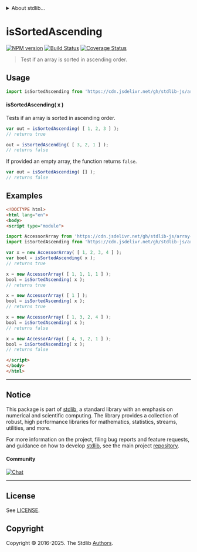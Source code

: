 <!--

@license Apache-2.0

Copyright (c) 2025 The Stdlib Authors.

Licensed under the Apache License, Version 2.0 (the "License");
you may not use this file except in compliance with the License.
You may obtain a copy of the License at

   http://www.apache.org/licenses/LICENSE-2.0

Unless required by applicable law or agreed to in writing, software
distributed under the License is distributed on an "AS IS" BASIS,
WITHOUT WARRANTIES OR CONDITIONS OF ANY KIND, either express or implied.
See the License for the specific language governing permissions and
limitations under the License.

-->


<details>
  <summary>
    About stdlib...
  </summary>
  <p>We believe in a future in which the web is a preferred environment for numerical computation. To help realize this future, we've built stdlib. stdlib is a standard library, with an emphasis on numerical and scientific computation, written in JavaScript (and C) for execution in browsers and in Node.js.</p>
  <p>The library is fully decomposable, being architected in such a way that you can swap out and mix and match APIs and functionality to cater to your exact preferences and use cases.</p>
  <p>When you use stdlib, you can be absolutely certain that you are using the most thorough, rigorous, well-written, studied, documented, tested, measured, and high-quality code out there.</p>
  <p>To join us in bringing numerical computing to the web, get started by checking us out on <a href="https://github.com/stdlib-js/stdlib">GitHub</a>, and please consider <a href="https://opencollective.com/stdlib">financially supporting stdlib</a>. We greatly appreciate your continued support!</p>
</details>

# isSortedAscending

[![NPM version][npm-image]][npm-url] [![Build Status][test-image]][test-url] [![Coverage Status][coverage-image]][coverage-url] <!-- [![dependencies][dependencies-image]][dependencies-url] -->

> Test if an array is sorted in ascending order.

<!-- Section to include introductory text. Make sure to keep an empty line after the intro `section` element and another before the `/section` close. -->

<section class="intro">

</section>

<!-- /.intro -->

<!-- Package usage documentation. -->



<section class="usage">

## Usage

```javascript
import isSortedAscending from 'https://cdn.jsdelivr.net/gh/stdlib-js/array-base-assert-is-sorted-ascending@esm/index.mjs';
```

#### isSortedAscending( x )

Tests if an array is sorted in ascending order.

```javascript
var out = isSortedAscending( [ 1, 2, 3 ] );
// returns true

out = isSortedAscending( [ 3, 2, 1 ] );
// returns false
```

If provided an empty array, the function returns `false`.

```javascript
var out = isSortedAscending( [] );
// returns false
```

</section>

<!-- /.usage -->

<!-- Package usage notes. Make sure to keep an empty line after the `section` element and another before the `/section` close. -->

<section class="notes">

</section>

<!-- /.notes -->

<!-- Package usage examples. -->

<section class="examples">

## Examples

<!-- eslint no-undef: "error" -->

```html
<!DOCTYPE html>
<html lang="en">
<body>
<script type="module">

import AccessorArray from 'https://cdn.jsdelivr.net/gh/stdlib-js/array-base-accessor@esm/index.mjs';
import isSortedAscending from 'https://cdn.jsdelivr.net/gh/stdlib-js/array-base-assert-is-sorted-ascending@esm/index.mjs';

var x = new AccessorArray( [ 1, 2, 3, 4 ] );
var bool = isSortedAscending( x );
// returns true

x = new AccessorArray( [ 1, 1, 1, 1 ] );
bool = isSortedAscending( x );
// returns true

x = new AccessorArray( [ 1 ] );
bool = isSortedAscending( x );
// returns true

x = new AccessorArray( [ 1, 3, 2, 4 ] );
bool = isSortedAscending( x );
// returns false

x = new AccessorArray( [ 4, 3, 2, 1 ] );
bool = isSortedAscending( x );
// returns false

</script>
</body>
</html>
```

</section>

<!-- /.examples -->

<!-- Section to include cited references. If references are included, add a horizontal rule *before* the section. Make sure to keep an empty line after the `section` element and another before the `/section` close. -->

<section class="references">

</section>

<!-- /.references -->

<!-- Section for related `stdlib` packages. Do not manually edit this section, as it is automatically populated. -->

<section class="related">

</section>

<!-- /.related -->

<!-- Section for all links. Make sure to keep an empty line after the `section` element and another before the `/section` close. -->


<section class="main-repo" >

* * *

## Notice

This package is part of [stdlib][stdlib], a standard library with an emphasis on numerical and scientific computing. The library provides a collection of robust, high performance libraries for mathematics, statistics, streams, utilities, and more.

For more information on the project, filing bug reports and feature requests, and guidance on how to develop [stdlib][stdlib], see the main project [repository][stdlib].

#### Community

[![Chat][chat-image]][chat-url]

---

## License

See [LICENSE][stdlib-license].


## Copyright

Copyright &copy; 2016-2025. The Stdlib [Authors][stdlib-authors].

</section>

<!-- /.stdlib -->

<!-- Section for all links. Make sure to keep an empty line after the `section` element and another before the `/section` close. -->

<section class="links">

[npm-image]: http://img.shields.io/npm/v/@stdlib/array-base-assert-is-sorted-ascending.svg
[npm-url]: https://npmjs.org/package/@stdlib/array-base-assert-is-sorted-ascending

[test-image]: https://github.com/stdlib-js/array-base-assert-is-sorted-ascending/actions/workflows/test.yml/badge.svg?branch=main
[test-url]: https://github.com/stdlib-js/array-base-assert-is-sorted-ascending/actions/workflows/test.yml?query=branch:main

[coverage-image]: https://img.shields.io/codecov/c/github/stdlib-js/array-base-assert-is-sorted-ascending/main.svg
[coverage-url]: https://codecov.io/github/stdlib-js/array-base-assert-is-sorted-ascending?branch=main

<!--

[dependencies-image]: https://img.shields.io/david/stdlib-js/array-base-assert-is-sorted-ascending.svg
[dependencies-url]: https://david-dm.org/stdlib-js/array-base-assert-is-sorted-ascending/main

-->

[chat-image]: https://img.shields.io/gitter/room/stdlib-js/stdlib.svg
[chat-url]: https://app.gitter.im/#/room/#stdlib-js_stdlib:gitter.im

[stdlib]: https://github.com/stdlib-js/stdlib

[stdlib-authors]: https://github.com/stdlib-js/stdlib/graphs/contributors

[umd]: https://github.com/umdjs/umd
[es-module]: https://developer.mozilla.org/en-US/docs/Web/JavaScript/Guide/Modules

[deno-url]: https://github.com/stdlib-js/array-base-assert-is-sorted-ascending/tree/deno
[deno-readme]: https://github.com/stdlib-js/array-base-assert-is-sorted-ascending/blob/deno/README.md
[umd-url]: https://github.com/stdlib-js/array-base-assert-is-sorted-ascending/tree/umd
[umd-readme]: https://github.com/stdlib-js/array-base-assert-is-sorted-ascending/blob/umd/README.md
[esm-url]: https://github.com/stdlib-js/array-base-assert-is-sorted-ascending/tree/esm
[esm-readme]: https://github.com/stdlib-js/array-base-assert-is-sorted-ascending/blob/esm/README.md
[branches-url]: https://github.com/stdlib-js/array-base-assert-is-sorted-ascending/blob/main/branches.md

[stdlib-license]: https://raw.githubusercontent.com/stdlib-js/array-base-assert-is-sorted-ascending/main/LICENSE

</section>

<!-- /.links -->
